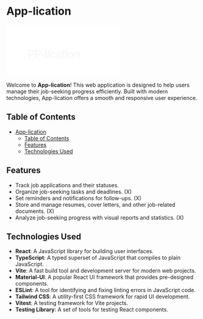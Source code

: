 # App-lication

![App-lication Logo](/src/assets/logo-full-white.svg)

Welcome to **App-lication**! This web application is designed to help users manage their job-seeking progress efficiently. Built with modern technologies, App-lication offers a smooth and responsive user experience.

## Table of Contents

- [App-lication](#app-lication)
  - [Table of Contents](#table-of-contents)
  - [Features](#features)
  - [Technologies Used](#technologies-used)

## Features

- Track job applications and their statuses.
- Organize job-seeking tasks and deadlines. (X)
- Set reminders and notifications for follow-ups. (X)
- Store and manage resumes, cover letters, and other job-related documents. (X)
- Analyze job-seeking progress with visual reports and statistics. (X)

## Technologies Used

- **React**: A JavaScript library for building user interfaces.
- **TypeScript**: A typed superset of JavaScript that compiles to plain JavaScript.
- **Vite**: A fast build tool and development server for modern web projects.
- **Material-UI**: A popular React UI framework that provides pre-designed components.
- **ESLint**: A tool for identifying and fixing linting errors in JavaScript code.
- **Tailwind CSS**: A utility-first CSS framework for rapid UI development.
- **Vitest**: A testing framework for Vite projects.
- **Testing Library**: A set of tools for testing React components.

